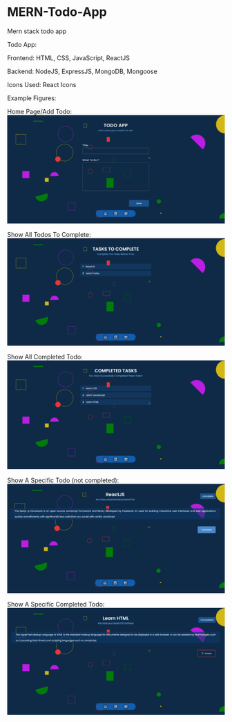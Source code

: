# MERN-Todo-App
Mern stack todo app

Todo App:

Frontend: HTML, CSS, JavaScript, ReactJS

Backend: NodeJS, ExpressJS, MongoDB, Mongoose

Icons Used: React Icons

Example Figures:

Home Page/Add Todo:
![Home Page](client/public/home.png)


Show All Todos To Complete:
![all todos to complete](client/public/todo.png)


Show All Completed Todo:
![all completed todos](client/public/completed.png)


Show A Specific Todo (not completed):
![not completed todo titile and content](client/public/show_todo.png)


Show A Specific Completed Todo:
![completed todo](client/public/completed_todo.png)

